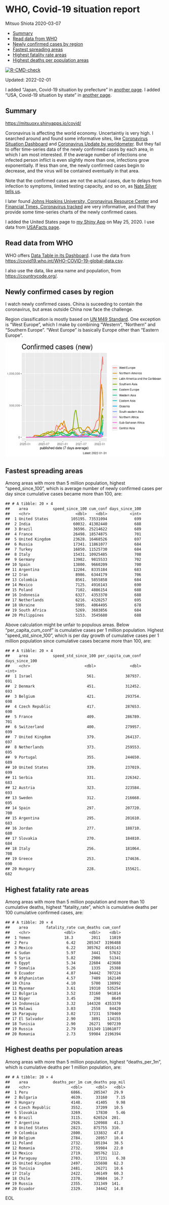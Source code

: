 WHO, Covid-19 situation report
================
Mitsuo Shiota
2020-03-07

-   [Summary](#summary)
-   [Read data from WHO](#read-data-from-who)
-   [Newly confirmed cases by region](#newly-confirmed-cases-by-region)
-   [Fastest spreading areas](#fastest-spreading-areas)
-   [Highest fatality rate areas](#highest-fatality-rate-areas)
-   [Highest deaths per population
    areas](#highest-deaths-per-population-areas)

<!-- badges: start -->

[![R-CMD-check](https://github.com/mitsuoxv/covid/workflows/R-CMD-check/badge.svg)](https://github.com/mitsuoxv/covid/actions)
<!-- badges: end -->

Updated: 2022-02-01

I added “Japan, Covid-19 situation by prefecture” in [another
page](Japan.md). I added “USA, Covid-19 situation by state” in [another
page](USA.md).

## Summary

<https://mitsuoxv.shinyapps.io/covid/>

Coronavirus is affecting the world economy. Uncertaintiy is very high. I
searched around and found some informative sites, like [Coronavirus
Situation
Dashboard](https://who.maps.arcgis.com/apps/opsdashboard/index.html#/c88e37cfc43b4ed3baf977d77e4a0667)
and [Coronavirus Update by
worldometer](https://www.worldometers.info/coronavirus/). But they fail
to offer time-series data of the newly confirmed cases by each area, in
which I am most interested. If the average number of infections one
infected person inflict is even slightly more than one, infections grow
exponentially. If less than one, the newly confirmed cases begin to
decrease, and the virus will be contained eventually in that area.

Note that the confirmed cases are not the actual cases, due to delays
from infection to symptoms, limited testing capacity, and so on, as
[Nate Silver tells
us](https://fivethirtyeight.com/features/coronavirus-case-counts-are-meaningless/).

I later found [Johns Hopkins University, Coronavirus Resource
Center](https://coronavirus.jhu.edu/) and [Financial Times, Coronavirus
tracked](https://www.ft.com/content/a26fbf7e-48f8-11ea-aeb3-955839e06441)
are very informative, and that they provide some time-series charts of
the newly confirmed cases.

I added the United States page to [my Shiny
App](https://mitsuoxv.shinyapps.io/covid/) on May 25, 2020. I use data
from [USAFacts
page](https://usafacts.org/visualizations/coronavirus-covid-19-spread-map/).

## Read data from WHO

WHO offers [Data Table in its Dashboard](https://covid19.who.int/table).
I use the data from
<https://covid19.who.int/WHO-COVID-19-global-data.csv>.

I also use the data, like area name and population, from
<https://countrycode.org/>.

## Newly confirmed cases by region

I watch newly confirmed cases. China is suceeding to contain the
coronavirus, but areas outside China now face the challenge.

Region classification is mostly based on [UN M49
Standard](https://unstats.un.org/unsd/methodology/m49/). One exception
is “West Europe”, which I make by combining “Western”, “Northern” and
“Southern Europe”. “West Europe” is basically Europe other than “Eastern
Europe”.

![](README_files/figure-gfm/chart-1.png)<!-- -->

## Fastest spreading areas

Among areas with more than 5 million population, highest
“speed_since_100”, which is average number of newly confirmed cases per
day since cumulative cases became more than 100, are:

    ## # A tibble: 20 × 4
    ##    area           speed_since_100 cum_conf days_since_100
    ##    <chr>                    <dbl>    <dbl>          <int>
    ##  1 United States          105195. 73531094            699
    ##  2 India                   60032. 41302440            688
    ##  3 Brazil                  36596. 25214622            689
    ##  4 France                  26498. 18574875            701
    ##  5 United Kingdom          23628. 16468526            697
    ##  6 Russia                  17341. 11861077            684
    ##  7 Turkey                  16850. 11525730            684
    ##  8 Italy                   15431. 10925485            708
    ##  9 Germany                 13982.  9815533            702
    ## 10 Spain                   13800.  9660209            700
    ## 11 Argentina               12204.  8335184            683
    ## 12 Iran                     8986.  6344179            706
    ## 13 Colombia                 8561.  5855858            684
    ## 14 Mexico                   7125.  4916143            690
    ## 15 Poland                   7102.  4886154            688
    ## 16 Indonesia                6327.  4353370            688
    ## 17 Netherlands              6216.  4320257            695
    ## 18 Ukraine                  5995.  4064495            678
    ## 19 South Africa             5269.  3603856            684
    ## 20 Philippines              5153.  3545680            688

Above calculation might be unfair to populous areas. Below
“per_capita_cum_conf” is cumulative cases per 1 million population.
Highest “speed_std_since_100”, which is per day growth of cumulative
cases per 1 million population since cumulative cases became more than
100, are:

    ## # A tibble: 20 × 4
    ##    area           speed_std_since_100 per_capita_cum_conf days_since_100
    ##    <chr>                        <dbl>               <dbl>          <int>
    ##  1 Israel                        561.             387937.            691
    ##  2 Denmark                       451.             312452.            693
    ##  3 Belgium                       421.             293754.            698
    ##  4 Czech Republic                417.             287653.            690
    ##  5 France                        409.             286789.            701
    ##  6 Switzerland                   400.             279957.            699
    ##  7 United Kingdom                379.             264137.            697
    ##  8 Netherlands                   373.             259553.            695
    ##  9 Portugal                      355.             244650.            689
    ## 10 United States                 339.             237019.            699
    ## 11 Serbia                        331.             226342.            683
    ## 12 Austria                       323.             223584.            693
    ## 13 Sweden                        312.             216668.            695
    ## 14 Spain                         297.             207720.            700
    ## 15 Argentina                     295.             201610.            683
    ## 16 Jordan                        277.             188710.            680
    ## 17 Slovakia                      270.             184810.            684
    ## 18 Italy                         256.             181064.            708
    ## 19 Greece                        253.             174636.            690
    ## 20 Hungary                       228.             155621.            682

## Highest fatality rate areas

Among areas with more than 5 million population and more than 10
cumulative deaths, highest “fatality_rate”, which is cumulative deaths
per 100 cumulative confirmed cases, are:

    ## # A tibble: 20 × 4
    ##    area        fatality_rate cum_deaths cum_conf
    ##    <chr>               <dbl>      <dbl>    <dbl>
    ##  1 Yemen               18.3        2011    11019
    ##  2 Peru                 6.42     205347  3196488
    ##  3 Mexico               6.22     305762  4916143
    ##  4 Sudan                5.97       3441    57632
    ##  5 Syria                5.82       2986    51341
    ##  6 Egypt                5.34      22604   423688
    ##  7 Somalia              5.26       1335    25388
    ##  8 Ecuador              4.87      34442   707224
    ##  9 Afghanistan          4.57       7409   162140
    ## 10 China                4.10       5700   138992
    ## 11 Myanmar              3.61      19310   535254
    ## 12 Bulgaria             3.52      33160   941814
    ## 13 Niger                3.45        298     8649
    ## 14 Indonesia            3.32     144320  4353370
    ## 15 Malawi               3.03       2558    84420
    ## 16 Paraguay             3.02      17231   570469
    ## 17 El Salvador          2.90       3891   134155
    ## 18 Tunisia              2.90      26271   907239
    ## 19 Russia               2.79     331349 11861077
    ## 20 Romania              2.73      59984  2196394

## Highest deaths per population areas

Among areas with more than 5 million population, highest
“deaths_per_1m”, which is cumulative deaths per 1 million population,
are:

    ## # A tibble: 20 × 4
    ##    area           deaths_per_1m cum_deaths pop_mil
    ##    <chr>                  <dbl>      <dbl>   <dbl>
    ##  1 Peru                   6866.     205347   29.9 
    ##  2 Bulgaria               4639.      33160    7.15
    ##  3 Hungary                4148.      41405    9.98
    ##  4 Czech Republic         3552.      37209   10.5 
    ##  5 Slovakia               3269.      17830    5.46
    ##  6 Brazil                 3115.     626524  201.  
    ##  7 Argentina              2926.     120988   41.3 
    ##  8 United States          2823.     875755  310.  
    ##  9 Colombia               2800.     133832   47.8 
    ## 10 Belgium                2784.      28957   10.4 
    ## 11 Poland                 2732.     105194   38.5 
    ## 12 Romania                2732.      59984   22.0 
    ## 13 Mexico                 2719.     305762  112.  
    ## 14 Paraguay               2703.      17231    6.38
    ## 15 United Kingdom         2497.     155698   62.3 
    ## 16 Tunisia                2481.      26271   10.6 
    ## 17 Italy                  2422.     146149   60.3 
    ## 18 Chile                  2370.      39684   16.7 
    ## 19 Russia                 2355.     331349  141.  
    ## 20 Ecuador                2329.      34442   14.8

EOL
